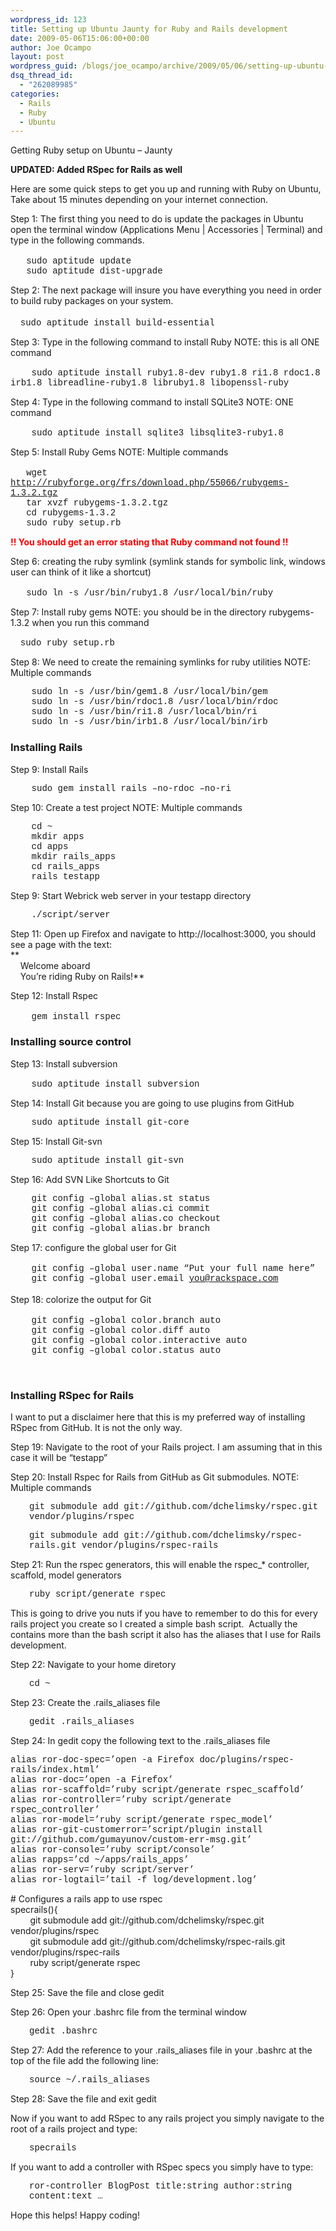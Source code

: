```yaml
---
wordpress_id: 123
title: Setting up Ubuntu Jaunty for Ruby and Rails development
date: 2009-05-06T15:06:00+00:00
author: Joe Ocampo
layout: post
wordpress_guid: /blogs/joe_ocampo/archive/2009/05/06/setting-up-ubuntu-jaunty-for-ruby-and-rails-development.aspx
dsq_thread_id:
  - "262089985"
categories:
  - Rails
  - Ruby
  - Ubuntu
---
```

Getting Ruby setup on Ubuntu &ndash; Jaunty

**UPDATED: Added RSpec for Rails as well**

Here are some quick steps to get you up and running with Ruby on Ubuntu, Take about 15 minutes depending on your internet connection.

Step 1: The first thing you need to do is update the packages in Ubuntu open the terminal window (Applications Menu | Accessories | Terminal) and type in the following commands.  
&nbsp;&nbsp;&nbsp;   
<span style="font-family: courier new,courier">&nbsp;&nbsp; sudo aptitude update<br />&nbsp;&nbsp; sudo aptitude dist-upgrade</span>

Step 2: The next package will insure you have everything you need in order to build ruby packages on your system.  
&nbsp;&nbsp;&nbsp;   
&nbsp;&nbsp;&nbsp; <span style="font-family: courier new,courier">sudo aptitude install build-essential</span>

Step 3: Type in the following command to install Ruby NOTE: this is all ONE command  
<span style="font-family: courier new,courier"><br />&nbsp;&nbsp;&nbsp; sudo aptitude install ruby1.8-dev ruby1.8 ri1.8 rdoc1.8 irb1.8 libreadline-ruby1.8 libruby1.8 libopenssl-ruby</span>

Step 4: Type in the following command to install SQLite3 NOTE: ONE command  
<span style="font-family: courier new,courier"><br />&nbsp;&nbsp;&nbsp; sudo aptitude install sqlite3 libsqlite3-ruby1.8</span>

Step 5: Install Ruby Gems NOTE: Multiple commands  
&nbsp;&nbsp;&nbsp;&nbsp;&nbsp;&nbsp;&nbsp;   
<span style="font-family: courier new,courier">&nbsp;&nbsp; wget http://rubyforge.org/frs/download.php/55066/rubygems-1.3.2.tgz<br />&nbsp;&nbsp; tar xvzf rubygems-1.3.2.tgz<br />&nbsp;&nbsp; cd rubygems-1.3.2<br />&nbsp;&nbsp; sudo ruby setup.rb</span>

<span style="color: #ff0000"><b>!! You should get an error stating that Ruby command not found !!</b></span>

Step 6: creating the ruby symlink (symlink stands for symbolic link, windows user can think of it like a shortcut)  
&nbsp;&nbsp;&nbsp;&nbsp;&nbsp;&nbsp;&nbsp;   
<span style="font-family: courier new,courier">&nbsp;&nbsp; sudo ln -s /usr/bin/ruby1.8 /usr/local/bin/ruby</span>

Step 7: Install ruby gems NOTE: you should be in the directory rubygems-1.3.2 when you run this command

&nbsp;&nbsp;&nbsp; <span style="font-family: courier new,courier">sudo ruby setup.rb</span>

Step 8: We need to create the remaining symlinks for ruby utilities NOTE: Multiple commands

<span style="font-family: courier new,courier">&nbsp;&nbsp;&nbsp; sudo ln -s /usr/bin/gem1.8 /usr/local/bin/gem<br />&nbsp;&nbsp;&nbsp; sudo ln -s /usr/bin/rdoc1.8 /usr/local/bin/rdoc<br />&nbsp;&nbsp;&nbsp; sudo ln -s /usr/bin/ri1.8 /usr/local/bin/ri<br />&nbsp;&nbsp;&nbsp; sudo ln -s /usr/bin/irb1.8 /usr/local/bin/irb<br /></span>

### Installing Rails

Step 9: Install Rails

<span style="font-family: courier new,courier">&nbsp;&nbsp;&nbsp; sudo gem install rails &#8211;no-rdoc &#8211;no-ri</span>

Step 10: Create a test project NOTE: Multiple commands

<span style="font-family: courier new,courier">&nbsp;&nbsp;&nbsp; cd ~<br />&nbsp;&nbsp;&nbsp; mkdir apps<br />&nbsp;&nbsp;&nbsp; cd apps<br />&nbsp;&nbsp;&nbsp; mkdir rails_apps<br />&nbsp;&nbsp;&nbsp; cd rails_apps<br />&nbsp;&nbsp;&nbsp; rails testapp</span>

Step 9: Start Webrick web server in your testapp directory

<span style="font-family: courier new,courier">&nbsp;&nbsp;&nbsp; ./script/server</span>

Step 11: Open up Firefox and navigate to http://localhost:3000, you should see a page with the text:  
**  
&nbsp;&nbsp;&nbsp; Welcome aboard  
&nbsp;&nbsp;&nbsp; You&rsquo;re riding Ruby on Rails!**

Step 12: Install Rspec  
&nbsp;&nbsp;&nbsp;   
<span style="font-family: courier new,courier">&nbsp;&nbsp;&nbsp; gem install rspec</span>

### Installing source control  


Step 13: Install subversion  
<span style="font-family: courier new,courier"><br />&nbsp;&nbsp;&nbsp; sudo aptitude install subversion</span>

Step 14: Install Git because you are going to use plugins from GitHub

<span style="font-family: courier new,courier">&nbsp;&nbsp;&nbsp; sudo aptitude install git-core</span>

Step 15: Install Git-svn

<span style="font-family: courier new,courier">&nbsp;&nbsp;&nbsp; sudo aptitude install git-svn</span>

Step 16: Add SVN Like Shortcuts to Git

<span style="font-family: courier new,courier">&nbsp;&nbsp;&nbsp; git config &#8211;global alias.st status<br />&nbsp;&nbsp;&nbsp; git config &#8211;global alias.ci commit<br />&nbsp;&nbsp;&nbsp; git config &#8211;global alias.co checkout<br />&nbsp;&nbsp;&nbsp; git config &#8211;global alias.br branch</span>

Step 17: configure the global user for Git  
&nbsp;&nbsp;&nbsp;   
<span style="font-family: courier new,courier">&nbsp;&nbsp;&nbsp; git config &#8211;global user.name &#8220;Put your full name here&#8221;<br />&nbsp;&nbsp;&nbsp; git config &#8211;global user.email you@rackspace.com<br /></span>  
Step 18: colorize the output for Git  
&nbsp;&nbsp;&nbsp;   
<span style="font-family: courier new,courier">&nbsp;&nbsp;&nbsp; git config &#8211;global color.branch auto<br />&nbsp;&nbsp;&nbsp; git config &#8211;global color.diff auto<br />&nbsp;&nbsp;&nbsp; git config &#8211;global color.interactive auto<br />&nbsp;&nbsp;&nbsp; git config &#8211;global color.status auto</span>

&nbsp;

### Installing RSpec for Rails

I want to put a disclaimer here that this is my preferred way of installing RSpec from GitHub. It is not the only way.

Step 19: Navigate to the root of your Rails project. I am assuming that in this case it will be &#8220;testapp&#8221;

Step 20: Install Rspec for Rails from GitHub as Git submodules. NOTE: Multiple commands

<p style="padding-left: 30px">
  <span style="font-family: courier new,courier">git submodule add git://github.com/dchelimsky/rspec.git vendor/plugins/rspec</span>
</p>

<p style="padding-left: 30px">
  <span style="font-family: courier new,courier">git submodule add git://github.com/dchelimsky/rspec-rails.git vendor/plugins/rspec-rails</span>
</p>

Step 21: Run the rspec generators, this will enable the rspec_* controller, scaffold, model generators

<p style="padding-left: 30px">
  <span style="font-family: courier new,courier">ruby script/generate rspec</span>
</p>

This is going to drive you nuts if you have to remember to do this for every rails project you create so I created a simple bash script.&nbsp; Actually the contains more than the bash script it also has the aliases that I use for Rails development.

Step 22: Navigate to your home diretory

<p style="padding-left: 30px">
  <span style="font-family: courier new,courier">cd ~</span>
</p>

Step 23: Create the .rails_aliases file

<p style="padding-left: 30px">
  <span style="font-family: courier new,courier">gedit .rails_aliases </span>
</p>

Step 24: In gedit copy the following text to the .rails_aliases file

<span style="font-family: courier new,courier">alias ror-doc-spec=&#8217;open -a Firefox doc/plugins/rspec-rails/index.html&#8217;<br />alias ror-doc=&#8217;open -a Firefox&#8217;<br />alias ror-scaffold=&#8217;ruby script/generate rspec_scaffold&#8217;<br />alias ror-controller=&#8217;ruby script/generate rspec_controller&#8217;<br />alias ror-model=&#8217;ruby script/generate rspec_model&#8217;<br />alias ror-git-customerror=&#8217;script/plugin install git://github.com/gumayunov/custom-err-msg.git&#8217;<br />alias ror-console=&#8217;ruby script/console&#8217;<br />alias rapps=&#8217;cd ~/apps/rails_apps&#8217;<br />alias ror-serv=&#8217;ruby script/server&#8217;<br />alias ror-logtail=&#8217;tail -f log/development.log&#8217;</p> 

<p>
  # Configures a rails app to use rspec<br />specrails(){<br />&nbsp;&nbsp;&nbsp;&nbsp;&nbsp;&nbsp;&nbsp; git submodule add git://github.com/dchelimsky/rspec.git vendor/plugins/rspec<br />&nbsp;&nbsp;&nbsp;&nbsp;&nbsp;&nbsp;&nbsp; git submodule add git://github.com/dchelimsky/rspec-rails.git vendor/plugins/rspec-rails<br />&nbsp;&nbsp;&nbsp;&nbsp;&nbsp;&nbsp;&nbsp; ruby script/generate rspec<br />}</span>
</p>

<p>
  Step 25: Save the file and close gedit
</p>

<p>
  Step 26: Open your .bashrc file from the terminal window
</p>

<p style="padding-left: 30px">
  <span style="font-family: courier new,courier">gedit .bashrc</span>
</p>

<p>
  Step 27: Add the reference to your .rails_aliases file in your .bashrc at the top of the file add the following line:
</p>

<p style="padding-left: 30px">
  <span style="font-family: courier new,courier">source ~/.rails_aliases</span>
</p>

<p>
  Step 28: Save the file and exit gedit
</p>

<p>
  Now if you want to add RSpec to any rails project you simply navigate to the root of a rails project and type:
</p>

<p style="padding-left: 30px">
  <span style="font-family: courier new,courier">specrails</span>
</p>

<p>
  If you want to add a controller with RSpec specs you simply have to type:
</p>

<p style="padding-left: 30px">
  <span style="font-family: courier new,courier">ror-controller BlogPost title:string author:string content:text &#8230;</span>
</p>

<p>
  Hope this helps! Happy coding!
</p>
